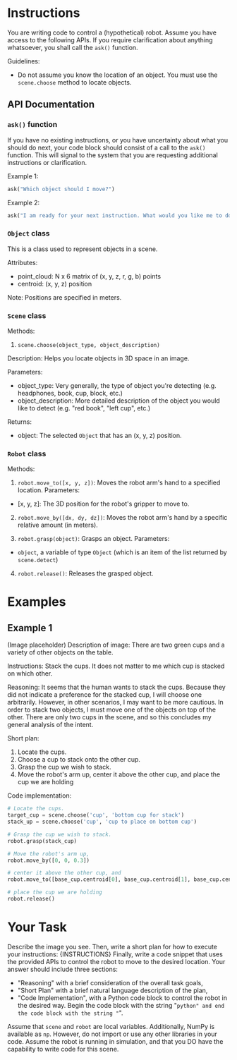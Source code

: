 # Instructions

You are writing code to control a (hypothetical) robot. Assume you have access to the following APIs. If you require clarification about anything
whatsoever, you shall call the `ask()` function.

Guidelines:
 * Do not assume you know the location of an object. You must use the `scene.choose` method to locate objects.

## API Documentation

### `ask()` function

If you have no existing instructions, or you have uncertainty about what you should do next, your code
block should consist of a call to the `ask()` function. This will signal to the system that you are
requesting additional instructions or clarification.

Example 1:
```python
ask("Which object should I move?")
```

Example 2:
```python
ask("I am ready for your next instruction. What would you like me to do?")
```

### `Object` class

This is a class used to represent objects in a scene.

Attributes:
 - point_cloud: N x 6 matrix of (x, y, z, r, g, b) points
 - centroid: (x, y, z) position

Note: Positions are specified in meters.

### `Scene` class

Methods:

1. `scene.choose(object_type, object_description)`

Description:
Helps you locate objects in 3D space in an image.

Parameters:
 - object_type: Very generally, the type of object you're detecting (e.g. headphones, book, cup, block, etc.)
 - object_description: More detailed description of the object you would like to detect (e.g. "red book", "left cup", etc.)
 
Returns:
 - object: The selected `Object` that has an (x, y, z) position.

### `Robot` class

Methods:

1. `robot.move_to([x, y, z])`: Moves the robot arm's hand to a specified location.
Parameters:
 - [x, y, z]: The 3D position for the robot's gripper to move to.
 
2. `robot.move_by([dx, dy, dz])`: Moves the robot arm's hand by a specific relative amount (in meters).

3. `robot.grasp(object)`: Grasps an object.
Parameters: 
 - `object`, a variable of type `Object` (which is an item of the list returned by `scene.detect`)

4. `robot.release()`: Releases the grasped object.

# Examples

## Example 1

(Image placeholder)
Description of image: There are two green cups and a variety of other objects on the table.

Instructions: Stack the cups. It does not matter to me which cup is stacked on which other.

Reasoning:
It seems that the human wants to stack the cups. Because they did not indicate a preference
for the stacked cup, I will choose one arbitrarily. However, in other scenarios, I may want
to be more cautious. In order to stack two objects, I must move one of the objects on top of the other.
There are only two cups in the scene, and so this concludes my general analysis of the intent.

Short plan:
1. Locate the cups.
2. Choose a cup to stack onto the other cup.
3. Grasp the cup we wish to stack.
4. Move the robot's arm up, center it above the other cup, and place the cup we are holding

Code implementation:
```python
# Locate the cups.
target_cup = scene.choose('cup', 'bottom cup for stack')
stack_up = scene.choose('cup', 'cup to place on bottom cup')

# Grasp the cup we wish to stack.
robot.grasp(stack_cup)

# Move the robot's arm up,
robot.move_by([0, 0, 0.3])

# center it above the other cup, and
robot.move_to([base_cup.centroid[0], base_cup.centroid[1], base_cup.centroid[2] + 0.2])

# place the cup we are holding
robot.release()
```

# Your Task

Describe the image you see. Then, write a short plan for how to execute your instructions: {INSTRUCTIONS}
Finally, write a code snippet that uses the provided APIs to control the robot to move to the desired location.
Your answer should include three sections:
- "Reasoning" with a brief consideration of the overall task goals,
- "Short Plan" with a brief natural language description of the plan,
- "Code Implementation", with a Python code block to control the robot in the desired way. Begin the code block with the string "```python"
and end the code block with the string "```".

Assume that `scene` and `robot` are local variables. Additionally, NumPy is available as `np`. However, do
not import or use any other libraries in your code. Assume the robot is running in simulation, and that you
DO have the capability to write code for this scene.
